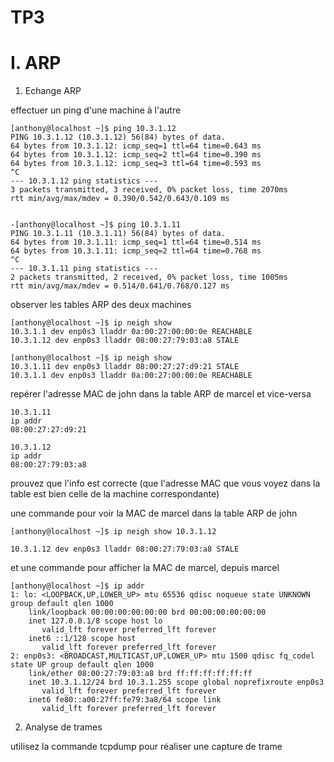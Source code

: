 # TP3

# I. ARP
1. Echange ARP

effectuer un ping d'une machine à l'autre

```
[anthony@localhost ~]$ ping 10.3.1.12
PING 10.3.1.12 (10.3.1.12) 56(84) bytes of data.
64 bytes from 10.3.1.12: icmp_seq=1 ttl=64 time=0.643 ms
64 bytes from 10.3.1.12: icmp_seq=2 ttl=64 time=0.390 ms
64 bytes from 10.3.1.12: icmp_seq=3 ttl=64 time=0.593 ms
^C
--- 10.3.1.12 ping statistics ---
3 packets transmitted, 3 received, 0% packet loss, time 2070ms
rtt min/avg/max/mdev = 0.390/0.542/0.643/0.109 ms


-[anthony@localhost ~]$ ping 10.3.1.11
PING 10.3.1.11 (10.3.1.11) 56(84) bytes of data.
64 bytes from 10.3.1.11: icmp_seq=1 ttl=64 time=0.514 ms
64 bytes from 10.3.1.11: icmp_seq=2 ttl=64 time=0.768 ms
^C
--- 10.3.1.11 ping statistics ---
2 packets transmitted, 2 received, 0% packet loss, time 1005ms
rtt min/avg/max/mdev = 0.514/0.641/0.768/0.127 ms

```
observer les tables ARP des deux machines

```
[anthony@localhost ~]$ ip neigh show
10.3.1.1 dev enp0s3 lladdr 0a:00:27:00:00:0e REACHABLE
10.3.1.12 dev enp0s3 lladdr 08:00:27:79:03:a8 STALE

[anthony@localhost ~]$ ip neigh show
10.3.1.11 dev enp0s3 lladdr 08:00:27:27:d9:21 STALE
10.3.1.1 dev enp0s3 lladdr 0a:00:27:00:00:0e REACHABLE
```
repérer l'adresse MAC de john dans la table ARP de marcel et vice-versa

```
10.3.1.11
ip addr
08:00:27:27:d9:21

10.3.1.12
ip addr
08:00:27:79:03:a8

```
prouvez que l'info est correcte (que l'adresse MAC que vous voyez dans la table est bien celle de la machine correspondante)

une commande pour voir la MAC de marcel dans la table ARP de john

```
[anthony@localhost ~]$ ip neigh show 10.3.1.12

10.3.1.12 dev enp0s3 lladdr 08:00:27:79:03:a8 STALE

```
et une commande pour afficher la MAC de marcel, depuis marcel

```
[anthony@localhost ~]$ ip addr
1: lo: <LOOPBACK,UP,LOWER_UP> mtu 65536 qdisc noqueue state UNKNOWN group default qlen 1000
    link/loopback 00:00:00:00:00:00 brd 00:00:00:00:00:00
    inet 127.0.0.1/8 scope host lo
       valid_lft forever preferred_lft forever
    inet6 ::1/128 scope host
       valid_lft forever preferred_lft forever
2: enp0s3: <BROADCAST,MULTICAST,UP,LOWER_UP> mtu 1500 qdisc fq_codel state UP group default qlen 1000
    link/ether 08:00:27:79:03:a8 brd ff:ff:ff:ff:ff:ff
    inet 10.3.1.12/24 brd 10.3.1.255 scope global noprefixroute enp0s3
       valid_lft forever preferred_lft forever
    inet6 fe80::a00:27ff:fe79:3a8/64 scope link
       valid_lft forever preferred_lft forever

```
2. Analyse de trames

utilisez la commande tcpdump pour réaliser une capture de trame

```


```